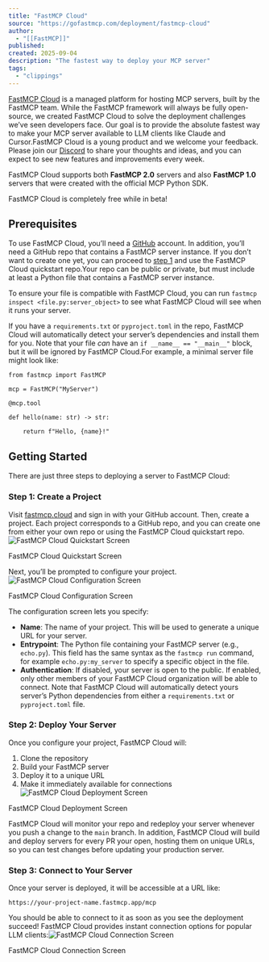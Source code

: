 ```yaml
---
title: "FastMCP Cloud"
source: "https://gofastmcp.com/deployment/fastmcp-cloud"
author:
  - "[[FastMCP]]"
published:
created: 2025-09-04
description: "The fastest way to deploy your MCP server"
tags:
  - "clippings"
---
```

[FastMCP Cloud](https://fastmcp.cloud/) is a managed platform for hosting MCP servers, built by the FastMCP team. While the FastMCP framework will always be fully open-source, we created FastMCP Cloud to solve the deployment challenges we’ve seen developers face. Our goal is to provide the absolute fastest way to make your MCP server available to LLM clients like Claude and Cursor.FastMCP Cloud is a young product and we welcome your feedback. Please join our [Discord](https://discord.com/invite/aGsSC3yDF4) to share your thoughts and ideas, and you can expect to see new features and improvements every week.

FastMCP Cloud supports both **FastMCP 2.0** servers and also **FastMCP 1.0** servers that were created with the official MCP Python SDK.

FastMCP Cloud is completely free while in beta!

## Prerequisites

To use FastMCP Cloud, you’ll need a [GitHub](https://github.com/) account. In addition, you’ll need a GitHub repo that contains a FastMCP server instance. If you don’t want to create one yet, you can proceed to [step 1](https://gofastmcp.com/deployment/#step-1-create-a-project) and use the FastMCP Cloud quickstart repo.Your repo can be public or private, but must include at least a Python file that contains a FastMCP server instance.

To ensure your file is compatible with FastMCP Cloud, you can run `fastmcp inspect <file.py:server_object>` to see what FastMCP Cloud will see when it runs your server.

If you have a `requirements.txt` or `pyproject.toml` in the repo, FastMCP Cloud will automatically detect your server’s dependencies and install them for you. Note that your file *can* have an `if __name__ == "__main__"` block, but it will be ignored by FastMCP Cloud.For example, a minimal server file might look like:

```
from fastmcp import FastMCP

mcp = FastMCP("MyServer")

@mcp.tool

def hello(name: str) -> str:

    return f"Hello, {name}!"
```

## Getting Started

There are just three steps to deploying a server to FastMCP Cloud:

### Step 1: Create a Project

Visit [fastmcp.cloud](https://fastmcp.cloud/) and sign in with your GitHub account. Then, create a project. Each project corresponds to a GitHub repo, and you can create one from either your own repo or using the FastMCP Cloud quickstart repo.![FastMCP Cloud Quickstart Screen](https://mintcdn.com/fastmcp/hUosZw7ujHZFemrG/assets/images/fastmcp_cloud/quickstart.png?w=280&fit=max&auto=format&n=hUosZw7ujHZFemrG&q=85&s=6574699628440718a296eecb1c9c1d34)

FastMCP Cloud Quickstart Screen

Next, you’ll be prompted to configure your project.![FastMCP Cloud Configuration Screen](https://mintcdn.com/fastmcp/hUosZw7ujHZFemrG/assets/images/fastmcp_cloud/create_project.png?w=280&fit=max&auto=format&n=hUosZw7ujHZFemrG&q=85&s=168c690ac8a8e5098b05c8e23cf9173b)

FastMCP Cloud Configuration Screen

The configuration screen lets you specify:
- **Name**: The name of your project. This will be used to generate a unique URL for your server.
- **Entrypoint**: The Python file containing your FastMCP server (e.g., `echo.py`). This field has the same syntax as the `fastmcp run` command, for example `echo.py:my_server` to specify a specific object in the file.
- **Authentication**: If disabled, your server is open to the public. If enabled, only other members of your FastMCP Cloud organization will be able to connect.
Note that FastMCP Cloud will automatically detect yours server’s Python dependencies from either a `requirements.txt` or `pyproject.toml` file.

### Step 2: Deploy Your Server

Once you configure your project, FastMCP Cloud will:
1. Clone the repository
2. Build your FastMCP server
3. Deploy it to a unique URL
4. Make it immediately available for connections
![FastMCP Cloud Deployment Screen](https://mintcdn.com/fastmcp/hUosZw7ujHZFemrG/assets/images/fastmcp_cloud/deployment.png?w=280&fit=max&auto=format&n=hUosZw7ujHZFemrG&q=85&s=a218792290c0798cd9e79f479904d245)

FastMCP Cloud Deployment Screen

FastMCP Cloud will monitor your repo and redeploy your server whenever you push a change to the `main` branch. In addition, FastMCP Cloud will build and deploy servers for every PR your open, hosting them on unique URLs, so you can test changes before updating your production server.

### Step 3: Connect to Your Server

Once your server is deployed, it will be accessible at a URL like:

```
https://your-project-name.fastmcp.app/mcp
```

You should be able to connect to it as soon as you see the deployment succeed! FastMCP Cloud provides instant connection options for popular LLM clients:![FastMCP Cloud Connection Screen](https://mintcdn.com/fastmcp/hUosZw7ujHZFemrG/assets/images/fastmcp_cloud/connect.png?w=280&fit=max&auto=format&n=hUosZw7ujHZFemrG&q=85&s=10053e00e12a0d29376fa9e36f6db5e4)

FastMCP Cloud Connection Screen